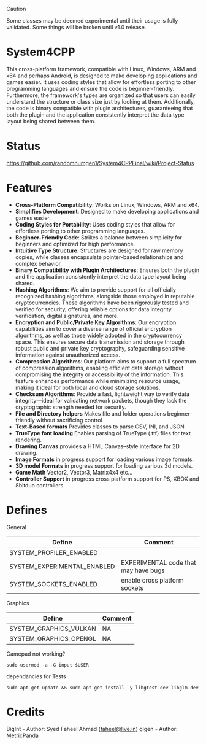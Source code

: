 > [!CAUTION]
> Some classes may be deemed experimental until their usage is fully validated.
> Some things will be broken until v1.0 release.

# System4CPP
This cross-platform framework, compatible with Linux, Windows, ARM and x64 and perhaps Android, is designed to make developing applications and games easier. 
It uses coding styles that allow for effortless porting to other programming languages and ensure the code is beginner-friendly. 
Furthermore, the framework's types are organized so that users can easily understand the structure or class size just by looking at them. 
Additionally, the code is binary compatible with plugin architectures, guaranteeing that both the plugin and the application consistently interpret the data type layout being shared between them.

# Status

https://github.com/randomnumgen1/System4CPPFinal/wiki/Project-Status


# Features

+ **Cross-Platform Compatibility**: Works on Linux, Windows, ARM and x64.
+ **Simplifies Development**: Designed to make developing applications and games easier.
+ **Coding Styles for Portability**: Uses coding styles that allow for effortless porting to other programming languages.
+ **Beginner-Friendly Code**: Strikes a balance between simplicity for beginners and optimized for high performance.
+ **Intuitive Type Structure**: Structures are designed for raw memory copies, while classes encapsulate pointer-based relationships and complex behavior.
+ **Binary Compatibility with Plugin Architectures**: Ensures both the plugin and the application consistently interpret the data type layout being shared.
+ **Hashing Algorithms**: We aim to provide support for all officially recognized hashing algorithms, alongside those employed in reputable cryptocurrencies. These algorithms have been rigorously tested and verified for security, offering reliable options for data integrity verification, digital signatures, and more.
+ **Encryption and Public/Private Key Algorithms**: Our encryption capabilities aim to cover a diverse range of official encryption algorithms, as well as those widely adopted in the cryptocurrency space. This ensures secure data transmission and storage through robust public and private key cryptography, safeguarding sensitive information against unauthorized access.
+ **Compression Algorithms**: Our platform aims to support a full spectrum of compression algorithms, enabling efficient data storage without compromising the integrity or accessibility of the information. This feature enhances performance while minimizing resource usage, making it ideal for both local and cloud storage solutions.
+ **Checksum Algorithms**: Provide a fast, lightweight way to verify data integrity—ideal for validating network packets, though they lack the cryptographic strength needed for security.
+ **File and Directory helpers** Makes file and folder operations beginner-friendly without sacrificing control
+ **Text-Based formats** Provides classes to parse CSV, INI, and JSON
+ **TrueType font loading** Enables parsing of TrueType (.ttf) files for text rendering.
+ **Drawing Canvas** provides a HTML Canvas–style interface for 2D drawing.
+ **Image Formats** in progress support for loading various image formats.
+ **3D model Formats** in progress support for loading various 3d models.
+ **Game Math** Vector2, Vector3, Matrix4x4 etc...
+ **Controller Support** in progress cross platform support for PS, XBOX and 8bitduo controllers.



# Defines

General

|           Define           |                Comment               |
| -------------------------- | ------------------------------------ |
| SYSTEM_PROFILER_ENABLED    |                                      |
| SYSTEM_EXPERIMENTAL_ENABLED| EXPERIMENTAL code that may have bugs |
| SYSTEM_SOCKETS_ENABLED     | enable cross platform sockets        |



Graphics 


|         Define         |   Comment     |
| ---------------------- | ------------- |
| SYSTEM_GRAPHICS_VULKAN |     NA        |
| SYSTEM_GRAPHICS_OPENGL |     NA        |




Gamepad not working?

```
sudo usermod -a -G input $USER
```

dependancies for Tests


```
sudo apt-get update && sudo apt-get install -y libgtest-dev libglm-dev
```


# Credits

BigInt - Author: Syed Faheel Ahmad (faheel@live.in)
glgen  - Author: MetricPanda